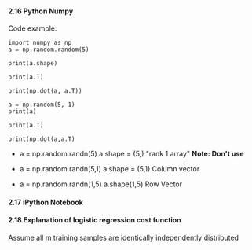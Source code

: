 #### 2.16 Python Numpy

Code example:

```
import numpy as np
a = np.random.random(5)

print(a.shape)

print(a.T)

print(np.dot(a, a.T))

a = np.random(5, 1)
print(a)

print(a.T)

print(np.dot(a,a.T)
```

- a = np.random.randn(5)
a.shape = (5,)
"rank 1 array" 
**Note: Don't use**

- a = np.random.randn(5,1)
a.shape = (5,1)
Column vector

- a = np.random.randn(1,5)
a.shape(1,5)
Row Vector 

#### 2.17 iPython Notebook
#### 2.18 Explanation of logistic regression cost function 

Assume all m training samples are identically independently distributed










